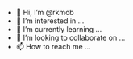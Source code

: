 - 👋 Hi, I’m @rkmob
- 👀 I’m interested in ...
- 🌱 I’m currently learning ...
- 💞️ I’m looking to collaborate on ...
- 📫 How to reach me ...

<!---
rkmob/rkmob is a ✨ special ✨ repository because its `README.md` (this file) appears on your GitHub profile.
You can click the Preview link to take a look at your changes.
--->
